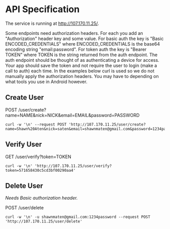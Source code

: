 # API Specification

The service is running at <http://107.170.11.25/>.

Some endpoints need authorization headers. For each you add an "Authorization" header key and some value. For basic auth the key is "Basic ENCODED_CREDENTIALS" where ENCODED_CREDENTIALS is the base64 encoding string "email:password". For token auth the key is "Bearer TOKEN" where TOKEN is the string returned from the auth endpoint. The auth endpoint should be thought of as authenticating a device for access. Your app should save the token and not require the user to login (make a call to auth) each time. In the examples below curl is used so we do not manually apply the authorization headers. You may have to depending on what tools you use in Android however.

## Create User

POST /user/create?name=NAME&nick=NICK&email=EMAIL&password=PASSWORD

```
curl -w '\n' --request POST 'http://107.170.11.25/user/create?name=Shawn%20Aten&nick=saten&email=shawnmaten@gmail.com&password=1234password'
```

## Verify User

GET /user/verify?token=TOKEN

```
curl -w '\n' 'http://107.170.11.25/user/verify?token=571658430c5cd3bf00290aa4'
```

## Delete User
*Needs Basic authorization header.*

POST /user/delete

```
curl -w '\n' -u shawnmaten@gmail.com:1234password --request POST 'http://107.170.11.25/user/delete'
```


